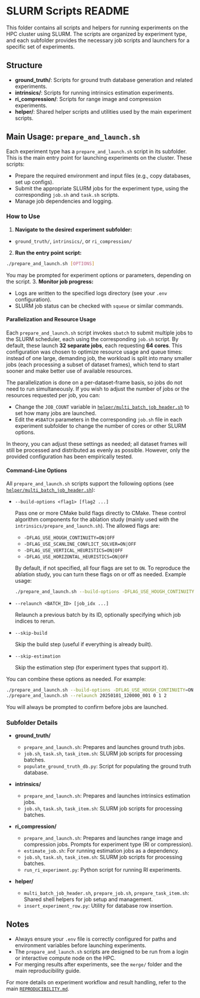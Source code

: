 # SLURM Scripts README

This folder contains all scripts and helpers for running experiments on the HPC cluster using SLURM. The scripts are organized by experiment type, and each subfolder provides the necessary job scripts and launchers for a specific set of experiments.

## Structure

- **ground_truth/**: Scripts for ground truth database generation and related experiments.
- **intrinsics/**: Scripts for running intrinsics estimation experiments.
- **ri_compression/**: Scripts for range image and compression experiments.
- **helper/**: Shared helper scripts and utilities used by the main experiment scripts.

## Main Usage: `prepare_and_launch.sh`

Each experiment type has a `prepare_and_launch.sh` script in its subfolder. This is the main entry point for launching experiments on the cluster. These scripts:

- Prepare the required environment and input files (e.g., copy databases, set up configs).
- Submit the appropriate SLURM jobs for the experiment type, using the corresponding `job.sh` and `task.sh` scripts.
- Manage job dependencies and logging.


### How to Use

1. **Navigate to the desired experiment subfolder:**
  - `ground_truth/`, `intrinsics/`, or `ri_compression/`
2. **Run the entry point script:**
  ```bash
  ./prepare_and_launch.sh [OPTIONS]
  ```
  You may be prompted for experiment options or parameters, depending on the script.
3. **Monitor job progress:**
  - Logs are written to the specified logs directory (see your `.env` configuration).
  - SLURM job status can be checked with `squeue` or similar commands.

#### Parallelization and Resource Usage

Each `prepare_and_launch.sh` script invokes `sbatch` to submit multiple jobs to the SLURM scheduler, each using the corresponding `job.sh` script. By default, these launch **32 separate jobs**, each requesting **64 cores**. This configuration was chosen to optimize resource usage and queue times: instead of one large, demanding job, the workload is split into many smaller jobs (each processing a subset of dataset frames), which tend to start sooner and make better use of available resources.

The parallelization is done on a per-dataset-frame basis, so jobs do not need to run simultaneously. If you wish to adjust the number of jobs or the resources requested per job, you can:

- Change the `JOB_COUNT` variable in [`helper/multi_batch_job_header.sh`](helper/multi_batch_job_header.sh) to set how many jobs are launched.
- Edit the `#SBATCH` parameters in the corresponding `job.sh` file in each experiment subfolder to change the number of cores or other SLURM options.

In theory, you can adjust these settings as needed; all dataset frames will still be processed and distributed as evenly as possible. However, only the provided configuration has been empirically tested.

#### Command-Line Options

All `prepare_and_launch.sh` scripts support the following options (see [`helper/multi_batch_job_header.sh`](helper/multi_batch_job_header.sh)):

- `--build-options <flag1> [flag2 ...]`
  
  Pass one or more CMake build flags directly to CMake. These control algorithm components for the ablation study (mainly used with the `intrinsics/prepare_and_launch.sh`). The allowed flags are:
  - `-DFLAG_USE_HOUGH_CONTINUITY=ON|OFF`
  - `-DFLAG_USE_SCANLINE_CONFLICT_SOLVER=ON|OFF`
  - `-DFLAG_USE_VERTICAL_HEURISTICS=ON|OFF`
  - `-DFLAG_USE_HORIZONTAL_HEURISTICS=ON|OFF`
  
  By default, if not specified, all four flags are set to `ON`. To reproduce the ablation study, you can turn these flags on or off as needed. Example usage:
  
  ```bash
  ./prepare_and_launch.sh --build-options -DFLAG_USE_HOUGH_CONTINUITY=ON -DFLAG_USE_SCANLINE_CONFLICT_SOLVER=OFF
  ```

- `--relaunch <BATCH_ID> [job_idx ...]`
  
  Relaunch a previous batch by its ID, optionally specifying which job indices to rerun.
- `--skip-build`
  
  Skip the build step (useful if everything is already built).
- `--skip-estimation`
  
  Skip the estimation step (for experiment types that support it).

You can combine these options as needed. For example:

```bash
./prepare_and_launch.sh --build-options -DFLAG_USE_HOUGH_CONTINUITY=ON -DFLAG_USE_SCANLINE_CONFLICT_SOLVER=ON
./prepare_and_launch.sh --relaunch 20250101_120000_001 0 1 2
```

You will always be prompted to confirm before jobs are launched.

### Subfolder Details

- **ground_truth/**
  - `prepare_and_launch.sh`: Prepares and launches ground truth jobs.
  - `job.sh`, `task.sh`, `task_item.sh`: SLURM job scripts for processing batches.
  - `populate_ground_truth_db.py`: Script for populating the ground truth database.

- **intrinsics/**
  - `prepare_and_launch.sh`: Prepares and launches intrinsics estimation jobs.
  - `job.sh`, `task.sh`, `task_item.sh`: SLURM job scripts for processing batches.

- **ri_compression/**
  - `prepare_and_launch.sh`: Prepares and launches range image and compression jobs. Prompts for experiment type (RI or compression).
  - `estimate_job.sh`: For running estimation jobs as a dependency.
  - `job.sh`, `task.sh`, `task_item.sh`: SLURM job scripts for processing batches.
  - `run_ri_experiment.py`: Python script for running RI experiments.

- **helper/**
  - `multi_batch_job_header.sh`, `prepare_job.sh`, `prepare_task_item.sh`: Shared shell helpers for job setup and management.
  - `insert_experiment_row.py`: Utility for database row insertion.

## Notes

- Always ensure your `.env` file is correctly configured for paths and environment variables before launching experiments.
- The `prepare_and_launch.sh` scripts are designed to be run from a login or interactive compute node on the HPC.
- For merging results after experiments, see the `merge/` folder and the main reproducibility guide.

For more details on experiment workflow and result handling, refer to the main [`REPRODUCIBILITY.md`](../../REPRODUCIBILITY.md).
